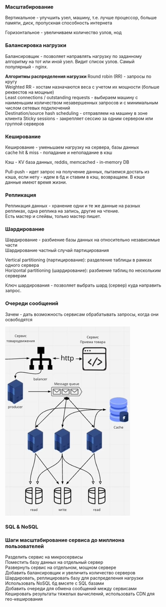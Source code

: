 ### Масштабирование
Вертикальное - улучшить узел, машину, т.е. лучше процессор, больше памяти, диск, пропускная способность интернета

Горизонтальное - увеличиваем количество узлов, нод

### Балансировка нагрузки
Балансировщик - позволяет направлять нагрузку по заданному алгоритму на тот или иной узел. Видит список узлов. Самый популярный - nginx.

**Алгоритмы распределения нагрузки**
Round robin (RR) - запросы по кругу  
Weighted RR - хостам назначаются веса с учетом их мощности (больше реквестов на мощные)  
Least connections / outstanding requests - выбираем машину с наименьшим количеством незавершенных запросов и с минимальным числом сетевых подключений  
Destination/source hash scheduling - отправляем на машину в зоне клиента
Sticky sessions - закрепляет сессию за одним сервером или группой серверов  

### Кеширование
Кеширование - уменьшаем нагрузку на сервера, базы данных  
cache hit & miss - попадание и непопадание в кэш

Кэш - KV база данных, reddis, memcached - in-memory DB

Pull-push - идет запрос на получение данных, пытаемся достать из кэша, если нету - идем в бд и ставим в кэш, возвращаем. В кэше данные имеют время жизни.

### Репликация
Репликация данных - хранение одни и те же данные на разных репликах, одна реплика на запись, другие на чтение.  
Есть мастер и слейвы, только мастер пишет.


### Шардирование
Шардирование - разбиение базы данных на относительно независимые части  
Шардирование частный случай партицирования

Vertical partitioning (партицирование): разделение таблицы в рамках одного сервера  
Horizontal partitioning (шардирование): разбиение таблиц по нескольким серверам

Ключ шардирования - позволяет выбрать шард (сервер) куда направить запрос.

### Очереди сообщений
Зачем - дать возможность сервисам обрабатывать запросы, когда они освободятся

![](data/shard.jpg)

### SQL & NoSQL


### Шаги масштабирование сервиса до миллиона пользователей
Разделить сервис на микросервисы  
Поместить базу данных на отдельный сервер  
Развернуть сервис на отдельном, мощном сервере  
Добавить балансировщик и увеличить количество серверов  
Шардировать, реплицировать базу для распределения нагрузки  
Использовать NoSQL бд вмсете с SQL базами  
Добавить очереди для обмена сообщений между сервисами  
Кешировать результаты тяжелых вычислений, использовать CDN для гео-кеширования  